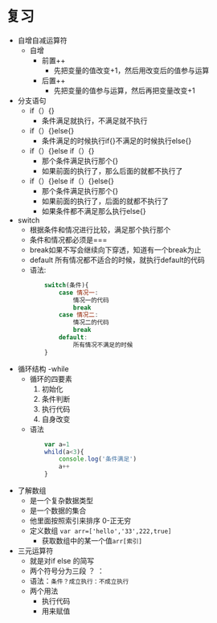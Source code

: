# 复习
- 自增自减运算符
    + 自增
        + 前置++
            + 先把变量的值改变+1，然后用改变后的值参与运算
        + 后置++
            + 先把变量的值参与运算，然后再把变量改变+1
- 分支语句
    + if（）{}
        + 条件满足就执行，不满足就不执行
    + if（）{}else{}
        + 条件满足的时候执行if{}不满足的时候执行else{}
    + if（）{}else if（）{}
        + 那个条件满足执行那个{}
        + 如果前面的执行了，那么后面的就都不执行了
    + if（）{}else if（）{}else{}
        + 那个条件满足执行那个{}
        + 如果前面的执行了，后面的就都不执行了
        + 如果条件都不满足那么执行else{}
- switch
    + 根据条件和情况进行比较，满足那个执行那个
    + 条件和情况都必须是===
    + break如果不写会继续向下穿透，知道有一个break为止
    + default 所有情况都不适合的时候，就执行default的代码
    + 语法:
        ```javascript
            switch(条件){
                case 情况一:
                    情况一的代码
                    break
                case 情况二:
                    情况二的代码
                    break
                default:
                    所有情况不满足的时候
            }

        ```
- 循环结构 -while
    + 循环的四要素
        1. 初始化
        2. 条件判断
        3. 执行代码
        4. 自身改变
    + 语法
        ```javascript
            var a=1
            whild(a<3){
                console.log('条件满足')
                a++
            }
        ```
- 了解数组
    + 是一个复杂数据类型
    + 是一个数据的集合
    + 他里面按照索引来排序 0-正无穷
    + 定义数组 `var arr=['hello','33',222,true]`
        + 获取数组中的某一个值`arr[索引]`
- 三元运算符
    + 就是对if else 的简写
    + 两个符号分为三段 ？ ：
    + 语法：`条件？成立执行：不成立执行`
    + 两个用法
        + 执行代码
        + 用来赋值







